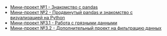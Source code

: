- [Мини-проект №1 - Знакомство с pandas](https://github.com/mikhailov-v-a/portfolio/tree/main/da_projects/edu/python_mini_projects/1)
- [Мини-проект №2 - Продвинутый pandas и знакомство с визуализацией на Python](https://github.com/mikhailov-v-a/portfolio/tree/main/da_projects/edu/python_mini_projects/2)
- [Мини-проект №3.1 - Работа с грязными данными](https://github.com/mikhailov-v-a/portfolio/tree/main/da_projects/edu/python_mini_projects/3.1)
- [Мини-проект №3.2 - Дополнительный проект на фильтрацию данных](https://github.com/mikhailov-v-a/portfolio/tree/main/da_projects/edu/python_mini_projects/3.2)